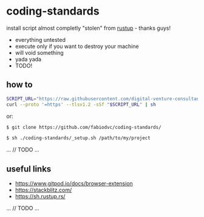 # coding-standards

install script almost completly "stolen" from [rustup](https://sh.rustup.rs/) - thanks guys!

* everything untested
* execute only if you want to destroy your machine
* will void something
* yada yada
* TODO!

## how to

```bash
SCRIPT_URL="https://raw.githubusercontent.com/digital-venture-consultants/coding-standards/main/setup.sh"
curl --proto '=https' --tlsv1.2 -sSf "$SCRIPT_URL" | sh
```

or:

```bash
$ git clone https://github.com/fabiodvc/coding-standards/
```
```bash
$ sh ./coding-standards/_setup.sh /path/to/my/project
```

...
// TODO
...

## useful links

* https://www.gitpod.io/docs/browser-extension
* https://stackblitz.com/
* https://sh.rustup.rs/

...
// TODO
...
